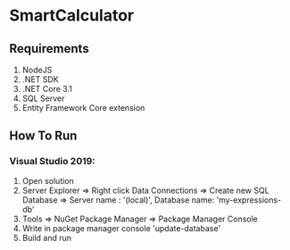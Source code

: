 # SmartCalculator

## Requirements
1) NodeJS
2) .NET SDK
3) .NET Core 3.1
4) SQL Server
5) Entity Framework Core extension

## How To Run
### Visual Studio 2019:
1) Open solution
2) Server Explorer => Right click Data Connections => Create new SQL Database => Server name : '(local)', Database name: 'my-expressions-db'
3) Tools => NuGet Package Manager => Package Manager Console
4) Write in package manager console 'update-database'
5) Build and run
